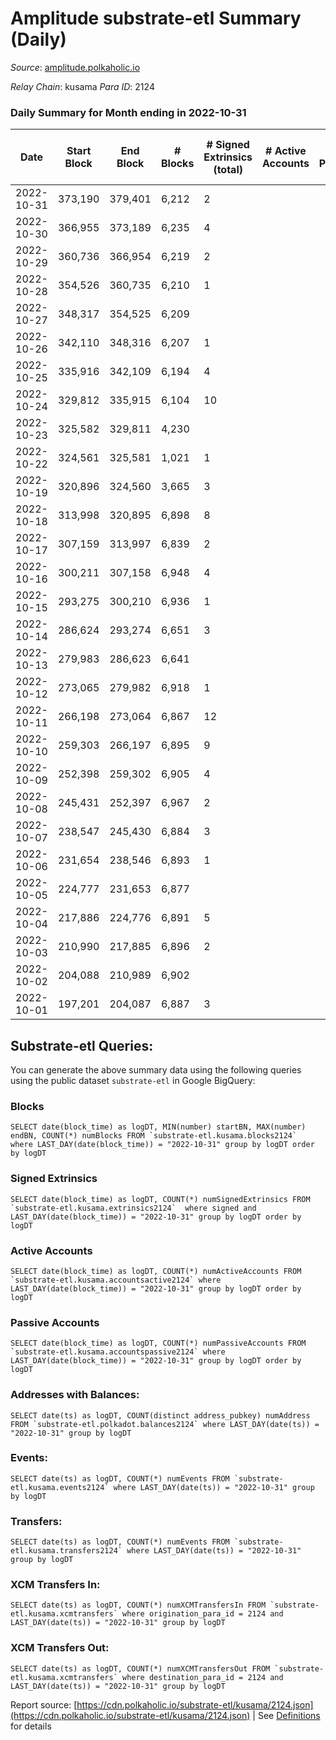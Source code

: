 # Amplitude substrate-etl Summary (Daily)

_Source_: [amplitude.polkaholic.io](https://amplitude.polkaholic.io)

*Relay Chain*: kusama
*Para ID*: 2124



### Daily Summary for Month ending in 2022-10-31


| Date | Start Block | End Block | # Blocks | # Signed Extrinsics (total) | # Active Accounts | # Passive | # New | # Addresses with Balances | # Events | # Transfers | # XCM Transfers In | # XCM Transfers Out | Issues | 
| ---- | ----------- | --------- | -------- | --------------------------- | ----------------- | --------- | ----- | ------------------------- | -------- | ----------- | ------------------ | ------------------- | ------ |
| 2022-10-31 | 373,190 | 379,401 | 6,212 | 2 |  |  |  | 674 | 12,491 | 31  |   |   |  |
| 2022-10-30 | 366,955 | 373,189 | 6,235 | 4 |  |  |  |  | 12,604 | 101  |   |   |  |
| 2022-10-29 | 360,736 | 366,954 | 6,219 | 2 |  |  |  |  | 12,525 | 62  |   |   |  |
| 2022-10-28 | 354,526 | 360,735 | 6,210 | 1 |  |  |  |  | 12,472 | 31  |   |   |  |
| 2022-10-27 | 348,317 | 354,525 | 6,209 |  |  |  |  |  | 12,436 |   |   |   |  |
| 2022-10-26 | 342,110 | 348,316 | 6,207 | 1 |  |  |  |  | 12,465 | 31  |   |   |  |
| 2022-10-25 | 335,916 | 342,109 | 6,194 | 4 |  |  |  |  | 12,558 | 127  |   |   |  |
| 2022-10-24 | 329,812 | 335,915 | 6,104 | 10 |  |  |  |  | 12,486 | 220  |   |   |  |
| 2022-10-23 | 325,582 | 329,811 | 4,230 |  |  |  |  |  | 8,470 |   |   |   |  |
| 2022-10-22 | 324,561 | 325,581 | 1,021 | 1 |  |  |  |  | 2,081 | 31  |   |   |  |
| 2022-10-19 | 320,896 | 324,560 | 3,665 | 3 |  |  |  |  | 7,447 | 93  |   |   |  |
| 2022-10-18 | 313,998 | 320,895 | 6,898 | 8 |  |  |  |  | 13,983 | 127  |   |   |  |
| 2022-10-17 | 307,159 | 313,997 | 6,839 | 2 |  |  |  |  | 13,768 | 62  |   |   |  |
| 2022-10-16 | 300,211 | 307,158 | 6,948 | 4 |  |  |  |  | 14,006 | 73  |   |   |  |
| 2022-10-15 | 293,275 | 300,210 | 6,936 | 1 |  |  |  |  | 13,926 | 31  |   |   |  |
| 2022-10-14 | 286,624 | 293,274 | 6,651 | 3 |  |  |  |  | 13,426 | 93  |   |   |  |
| 2022-10-13 | 279,983 | 286,623 | 6,641 |  |  |  |  |  | 13,298 |   |   |   |  |
| 2022-10-12 | 273,065 | 279,982 | 6,918 | 1 |  |  |  |  | 13,889 | 31  |   |   |  |
| 2022-10-11 | 266,198 | 273,064 | 6,867 | 12 |  |  |  |  | 14,163 | 186  |   |   |  |
| 2022-10-10 | 259,303 | 266,197 | 6,895 | 9 |  |  |  |  | 14,068 | 221  |   |   |  |
| 2022-10-09 | 252,398 | 259,302 | 6,905 | 4 |  |  |  |  | 13,932 | 98  |   |   |  |
| 2022-10-08 | 245,431 | 252,397 | 6,967 | 2 |  |  |  |  | 14,009 | 62  |   |   |  |
| 2022-10-07 | 238,547 | 245,430 | 6,884 | 3 |  |  |  |  | 13,879 | 93  |   |   |  |
| 2022-10-06 | 231,654 | 238,546 | 6,893 | 1 |  |  |  |  | 13,826 | 31  |   |   |  |
| 2022-10-05 | 224,777 | 231,653 | 6,877 |  |  |  |  |  | 13,760 |   |   |   |  |
| 2022-10-04 | 217,886 | 224,776 | 6,891 | 5 |  |  |  |  | 13,905 | 97  |   |   |  |
| 2022-10-03 | 210,990 | 217,885 | 6,896 | 2 |  |  |  |  | 13,870 | 62  |   |   |  |
| 2022-10-02 | 204,088 | 210,989 | 6,902 |  |  |  |  |  | 13,809 |   |   |   |  |
| 2022-10-01 | 197,201 | 204,087 | 6,887 | 3 |  |  |  |  | 13,884 | 93  |   |   |  |

## Substrate-etl Queries:
You can generate the above summary data using the following queries using the public dataset `substrate-etl` in Google BigQuery:


### Blocks
```
SELECT date(block_time) as logDT, MIN(number) startBN, MAX(number) endBN, COUNT(*) numBlocks FROM `substrate-etl.kusama.blocks2124`  where LAST_DAY(date(block_time)) = "2022-10-31" group by logDT order by logDT
```


### Signed Extrinsics
```
SELECT date(block_time) as logDT, COUNT(*) numSignedExtrinsics FROM `substrate-etl.kusama.extrinsics2124`  where signed and LAST_DAY(date(block_time)) = "2022-10-31" group by logDT order by logDT
```


### Active Accounts
```
SELECT date(block_time) as logDT, COUNT(*) numActiveAccounts FROM `substrate-etl.kusama.accountsactive2124` where LAST_DAY(date(block_time)) = "2022-10-31" group by logDT order by logDT
```


### Passive Accounts
```
SELECT date(block_time) as logDT, COUNT(*) numPassiveAccounts FROM `substrate-etl.kusama.accountspassive2124` where LAST_DAY(date(block_time)) = "2022-10-31" group by logDT order by logDT
```


### Addresses with Balances:
```
SELECT date(ts) as logDT, COUNT(distinct address_pubkey) numAddress FROM `substrate-etl.polkadot.balances2124` where LAST_DAY(date(ts)) = "2022-10-31" group by logDT
```


### Events:
```
SELECT date(ts) as logDT, COUNT(*) numEvents FROM `substrate-etl.kusama.events2124` where LAST_DAY(date(ts)) = "2022-10-31" group by logDT
```


### Transfers:
```
SELECT date(ts) as logDT, COUNT(*) numEvents FROM `substrate-etl.kusama.transfers2124` where LAST_DAY(date(ts)) = "2022-10-31" group by logDT
```


### XCM Transfers In:
```
SELECT date(ts) as logDT, COUNT(*) numXCMTransfersIn FROM `substrate-etl.kusama.xcmtransfers` where origination_para_id = 2124 and LAST_DAY(date(ts)) = "2022-10-31" group by logDT
```


### XCM Transfers Out:
```
SELECT date(ts) as logDT, COUNT(*) numXCMTransfersOut FROM `substrate-etl.kusama.xcmtransfers` where destination_para_id = 2124 and LAST_DAY(date(ts)) = "2022-10-31" group by logDT
```



Report source: [https://cdn.polkaholic.io/substrate-etl/kusama/2124.json](https://cdn.polkaholic.io/substrate-etl/kusama/2124.json) | See [Definitions](/DEFINITIONS.md) for details

